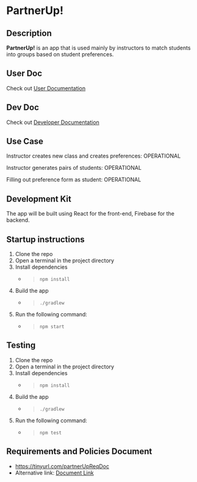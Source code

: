 # PartnerUp! 

## Description

**PartnerUp!** is an app that is used mainly by instructors to match students into groups based on student preferences.

## User Doc
Check out [User Documentation](user-documentation.md)

## Dev Doc
Check out [Developer Documentation](dev-documentation.md)

## Use Case

Instructor creates new class and creates preferences: OPERATIONAL

Instructor generates pairs of students: OPERATIONAL

Filling out preference form as student: OPERATIONAL

## Development Kit

The app will be built using React for the front-end, Firebase for the backend.

## Startup instructions

1) Clone the repo
2) Open a terminal in the project directory
3) Install dependencies
   - > `npm install`
4) Build the app
   - > `./gradlew`
5) Run the following command:
   - > `npm start`

## Testing

1) Clone the repo
2) Open a terminal in the project directory
3) Install dependencies
   - > `npm install`
4) Build the app
   - > `./gradlew`
5) Run the following command:
   - > `npm test`
   
## Requirements and Policies Document
- https://tinyurl.com/partnerUpReqDoc
- Alternative link: [Document Link](https://docs.google.com/document/d/1VrvV0UM93s2e9YQNFb8kr0QR5iFvXlxVcxXGz5e97yA)
